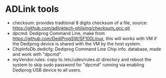 # ADLink tools
* checksum: provides tradtional 8 digits checksum of a file, source: https://github.com/adlinktech-philxing/checksum_gcc.git
* dpcmd: Dediprog Command Line, make from https://github.com/DediProgSW/SF100Linux, this will works with VM if the Dediprog device is shared with the VM by the host system.
* ChipInfoDb.dedicfg: Dediprog Command Line Chip info. database, made and work with "dpcmd".
* myVendor.rules: copy to /etc/udev/rules.d/ directory and reboot the system to skip sudo password for "dpcmd" running via enabling Dediprog USB device to all users.
  
